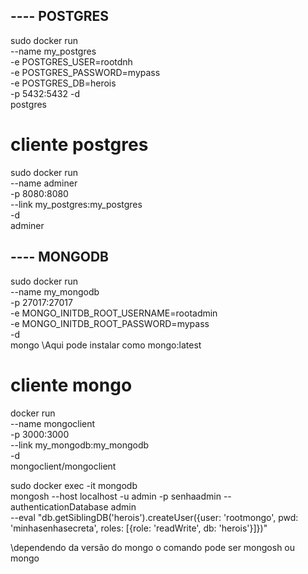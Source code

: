   ## ---- POSTGRES

sudo docker run \
  --name my_postgres \
  -e POSTGRES_USER=rootdnh \
  -e POSTGRES_PASSWORD=mypass \
  -e POSTGRES_DB=herois \
  -p 5432:5432
  -d \
  postgres


# cliente postgres
sudo docker run \
  --name adminer \
  -p 8080:8080 \
  --link my_postgres:my_postgres \
  -d \
  adminer 

  ## ---- MONGODB

sudo docker run \
  --name my_mongodb \
  -p 27017:27017 \
  -e MONGO_INITDB_ROOT_USERNAME=rootadmin \
  -e MONGO_INITDB_ROOT_PASSWORD=mypass \
  -d \
  mongo \\Aqui pode instalar como mongo:latest 


# cliente mongo

docker run \
    --name mongoclient \
    -p 3000:3000 \
    --link my_mongodb:my_mongodb \
    -d \
    mongoclient/mongoclient

sudo docker exec -it mongodb \
    mongosh --host localhost -u admin -p senhaadmin --authenticationDatabase admin \
    --eval "db.getSiblingDB('herois').createUser({user: 'rootmongo', pwd: 'minhasenhasecreta', roles: [{role: 'readWrite', db: 'herois'}]})"

\\dependendo da versão do mongo o comando pode ser mongosh ou mongo